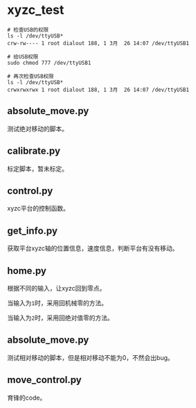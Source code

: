 # xyzc_test

```
# 检查USB的权限
ls -l /dev/ttyUSB*
crw-rw---- 1 root dialout 188, 1 3月  26 14:07 /dev/ttyUSB1

# 给USB权限
sudo chmod 777 /dev/ttyUSB1

# 再次检查USB权限
ls -l /dev/ttyUSB*
crwxrwxrwx 1 root dialout 188, 1 3月  26 14:07 /dev/ttyUSB1
```

## absolute_move.py
测试绝对移动的脚本。

## calibrate.py
标定脚本，暂未标定。

## control.py
xyzc平台的控制函数。

## get_info.py
获取平台xyzc轴的位置信息，速度信息，判断平台有没有移动。

## home.py
根据不同的输入，让xyzc回到零点。

当输入为`1`时，采用回机械零的方法。

当输入为`2`时，采用回绝对值零的方法。

## absolute_move.py
测试相对移动的脚本，但是相对移动不能为0，不然会出bug。

## move_control.py
育锋的code。